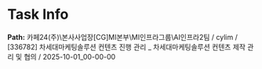 # Task Info

**Path:** 카페24(주)\본사사업장\[CG]MI본부\MI인프라그룹\AI인프라2팀 / cylim / [336782] 차세대마케팅솔루션 컨텐츠 진행 관리 _ 차세대마케팅솔루션 컨텐츠 제작 관리 및 협의 / 2025-10-01_00-00-00

